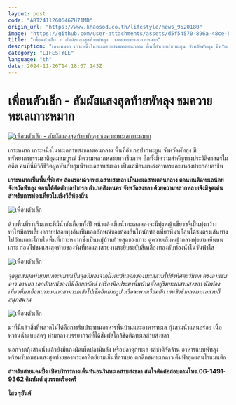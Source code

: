 ```yaml
---
layout: post
code: "ART2411260646ZH71MD"
origin_url: "https://www.khaosod.co.th/lifestyle/news_9520180"
image: "https://github.com/user-attachments/assets/d5f54570-896a-48ce-bfee-5c4165d70251"
title: "เพื่อนตัวเล็ก - สัมผัสแสงสุดท้ายพัทลุง  ชมควายทะเลเกาะหมาก"
description: "เกาะหมาก เกาะหนึ่งในทะเลสาบสงขลาตอนกลาง พื้นที่อำเภอปากพะยูน จังหวัดพัทลุง มีทรัพยากรธรรมชาติอุดมสมบูรณ์ มีความหลากหลายทางชีวภาพ อีกทั้งมีความสำคัญ"
category: "LIFESTYLE"
language: "th"
date: 2024-11-26T14:18:07.143Z
---
```


# เพื่อนตัวเล็ก - สัมผัสแสงสุดท้ายพัทลุง  ชมควายทะเลเกาะหมาก

[![เพื่อนตัวเล็ก - สัมผัสแสงสุดท้ายพัทลุง  ชมควายทะเลเกาะหมาก](https://www.khaosod.co.th/wpapp/uploads/2024/11/pok-19.jpg "เพื่อนตัวเล็ก - สัมผัสแสงสุดท้ายพัทลุง  ชมควายทะเลเกาะหมาก")](https://www.khaosod.co.th/wpapp/uploads/2024/11/pok-19.jpg)

เกาะหมาก เกาะหนึ่งในทะเลสาบสงขลาตอนกลาง พื้นที่อำเภอปากพะยูน จังหวัดพัทลุง มีทรัพยากรธรรมชาติอุดมสมบูรณ์ มีความหลากหลายทางชีวภาพ อีกทั้งมีความสำคัญทางประวัติศาสตร์ในอดีต คนที่นี่มีวิถีชีวิตผูกพันกับลุ่มน้ำทะเลสาบสงขลา เป็นเสมือนแหล่งอาหารและแหล่งประกอบอาชีพ

**เกาะหมากเป็นพื้นที่พิเศษ ล้อมรอบด้วยทะเลสาบสงขลา เป็นทะเลสาบตอนกลาง ตอนบนติดทะเลน้อย จังหวัดพัทลุง ตอนใต้ติดตำบลปากรอ อำเภอสิงหนคร จังหวัดสงขลา ด้วยความหลากหลายจึงมีจุดเด่นสำหรับการท่องเที่ยวในเชิงวิถีท้องถิ่น**

![เพื่อนตัวเล็ก](https://www.khaosod.co.th/wpapp/uploads/2024/11/1-62-696x392.jpg)

ด้วยพื้นที่ราบริมเกาะที่มีน้ำขังเกือบทั้งปี หน้าแล้งเมื่อน้ำทะเลลดลงจะมีทุ่งหญ้าเขียวขจีเป็นทุ่งกว้าง ทำให้มีการเลี้ยงควายปล่อยทุ่งอันเป็นเอกลักษณ์ของท้องถิ่นให้นักท่องเที่ยวที่มาเยือนได้ชมตรงเส้นทางไปบ้านเกาะโกบในพื้นที่เกาะหมากซึ่งเป็นหมู่บ้านท้ายสุดของเกาะ ดูควายเล็มหญ้ากลางทุ่งยามเย็นบนเกาะ ก่อนไปชมแสงสุดท้ายของวันที่ทอแสงสวยงามระยิบระยับสีเหลืองทองกับท้องน้ำในวันฟ้าใส

![เพื่อนตัวเล็ก](https://www.khaosod.co.th/wpapp/uploads/2024/11/2-43-696x392.jpg)

_จุดดูแสงสุดท้ายบนเกาะหมากเป็นจุดที่มองจากฝั่งตะวันออกของทะเลสาบไปยังทิศตะวันตก ตรงลานชมดาว ลานยอ เอกลักษณ์ของที่นี่คือยอยักษ์ เครื่องมือประมงพื้นบ้านตั้งอยู่ริมทะเลสาบสงขลา นักท่องเที่ยวที่มาเยือนเกาะหมากสามารถเข้าไปเช็กอินถ่ายรูป หรือจะพายเรือคยัก เล่นชิงช้ากลางทะเลสาบก็สนุกสนาน_

![เพื่อนตัวเล็ก](https://www.khaosod.co.th/wpapp/uploads/2024/11/3-34-696x392.jpg)

มาที่นี่แล้วสิ่งที่พลาดไม่ได้คือการรับประทานอาหารพื้นบ้านและอาหารทะเล กุ้งสามน้ำแสนอร่อย เนื้อหวานฉ่ำแบบสดๆ ท่ามกลางบรรยากาศที่ได้สัมผัสใกล้ชิดติดทะเลสาบสงขลา

นอกจากกุ้งสามน้ำแล้วยังมีแกงผัดเผ็ดปลามิหลัง หรือปลาดุกทะเล รสชาติจัดจ้าน อาหารแบบพัทลุง พร้อมรับลมชมแสงสุดท้ายของพระอาทิตย์ยามเย็นที่ลานยอ ตกดึกชมทะเลดาวเต็มฟ้าสุดแสนโรแมนติก

**สำหรับสายแคมปิ้ง เปิดบริการกางเต็นท์นอนริมทะเลสาบสงขลา สนใจติดต่อสอบถามโทร.06-1491-9362 คิมหันต์ สุวรรณเรืองศรี**

**ไสว รุยันต์**